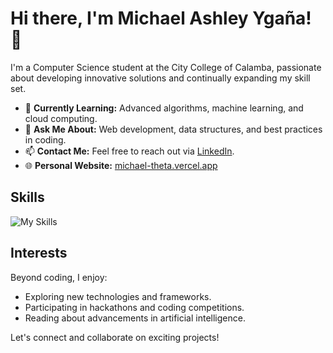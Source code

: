 # Hi there, I'm Michael Ashley Ygaña! 👋

I'm a Computer Science student at the City College of Calamba, passionate about developing innovative solutions and continually expanding my skill set.

- 🌱 **Currently Learning:** Advanced algorithms, machine learning, and cloud computing.
- 💬 **Ask Me About:** Web development, data structures, and best practices in coding.
- 📫 **Contact Me:** Feel free to reach out via [LinkedIn](https://www.linkedin.com/in/michael-ashley-yga%C3%B1a/).
- 🌐 **Personal Website:** [michael-theta.vercel.app](https://michael-theta.vercel.app/)

## Skills

![My Skills](https://skillicons.dev/icons?i=python,java,javascript,react,nodejs,express,html,css,mysql,mongodb,git,docker,aws)

## Interests

Beyond coding, I enjoy:

- Exploring new technologies and frameworks.
- Participating in hackathons and coding competitions.
- Reading about advancements in artificial intelligence.

Let's connect and collaborate on exciting projects!
